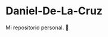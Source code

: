 # Daniel-De-La-Cruz
Mi repositorio personal.
<font style="vertical-align: inherit;"><font style="vertical-align: inherit;">🥶</font></font>
